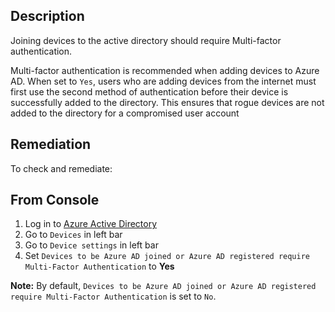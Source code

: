 ## Description

Joining devices to the active directory should require Multi-factor authentication.

Multi-factor authentication is recommended when adding devices to Azure AD. When set to `Yes`, users who are adding devices from the internet must first use the second method of authentication before their device is successfully added to the directory. This ensures that rogue devices are not added to the directory for a compromised user account

## Remediation

To check and remediate:

## From Console

1. Log in to [Azure Active Directory](https://portal.azure.com/#blade/Microsoft_AAD_IAM/ActiveDirectoryMenuBlade/Overview)
2. Go to `Devices` in left bar
3. Go to `Device settings` in left bar
4. Set `Devices to be Azure AD joined or Azure AD registered require Multi-Factor Authentication` to **Yes**

**Note:** By default, `Devices to be Azure AD joined or Azure AD registered require Multi-Factor Authentication` is set to `No`.
